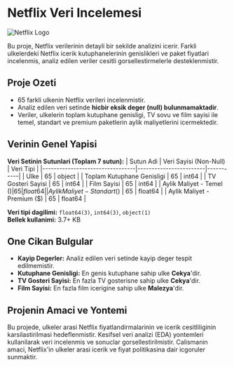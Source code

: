# Netflix Veri Incelemesi

![Netflix Logo](https://upload.wikimedia.org/wikipedia/commons/6/69/Netflix_logo.svg)

Bu proje, Netflix verilerinin detayli bir sekilde analizini icerir. Farkli ulkelerdeki Netflix icerik kutuphanelerinin genislikleri ve paket fiyatlari incelenmis, analiz edilen veriler cesitli gorsellestirmelerle desteklenmistir.

## Proje Ozeti

- 65 farkli ulkenin Netflix verileri incelenmistir.
- Analiz edilen veri setinde **hicbir eksik deger (null) bulunmamaktadir**.
- Veriler, ulkelerin toplam kutuphane genisligi, TV sovu ve film sayisi ile temel, standart ve premium paketlerin aylik maliyetlerini icermektedir.

## Verinin Genel Yapisi

**Veri Setinin Sutunlari (Toplam 7 sutun):**
| Sutun Adi                      | Veri Sayisi (Non-Null) | Veri Tipi |
|---------------------------------|------------------------|-----------|
| Ulke                            | 65                     | object    |
| Toplam Kutuphane Genisligi      | 65                     | int64     |
| TV Gosteri Sayisi               | 65                     | int64     |
| Film Sayisi                     | 65                     | int64     |
| Aylik Maliyet - Temel ($)       | 65                     | float64   |
| Aylik Maliyet - Standart ($)    | 65                     | float64   |
| Aylik Maliyet - Premium ($)     | 65                     | float64   |

**Veri tipi dagilimi:** `float64(3)`, `int64(3)`, `object(1)`  
**Bellek kullanimi:** 3.7+ KB

## One Cikan Bulgular

- **Kayip Degerler:** Analiz edilen veri setinde kayip deger tespit edilmemistir.
- **Kutuphane Genisligi:** En genis kutuphane sahip ulke **Cekya**'dir.
- **TV Gosteri Sayisi:** En fazla TV gosterisne sahip ulke **Cekya**'dir.
- **Film Sayisi:** En fazla film icerigine sahip ulke **Malezya**'dir.

## Projenin Amaci ve Yontemi

Bu projede, ulkeler arasi Netflix fiyatlandirmalarinin ve icerik cesitliliginin karsilastirilmasi hedeflenmistir. Kesifsel veri analizi (EDA) yontemleri kullanilarak veri incelenmis ve sonuclar gorsellestirilmistir. Calismanin amaci, Netflix'in ulkeler arasi icerik ve fiyat politikasina dair icgoruler sunmaktir.
